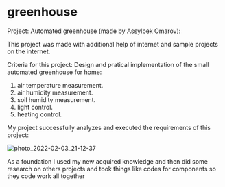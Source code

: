 # greenhouse

Project: Automated greenhouse (made by Assylbek Omarov):

This project was made with additional help of internet and sample projects on the internet.

Criteria for this project:
Design and pratical implementation of the small automated greenhouse for home:
1) air temperature measurement.
2) air humidity measurement.
3) soil humidity measurement.
4) light control.
5) heating control.

My project successfully analyzes and executed the requirements of this project:

![photo_2022-02-03_21-12-37](https://user-images.githubusercontent.com/90827811/152420467-b6ee71be-bcb8-48ec-97f3-02e7b08eea10.jpg)


As a foundation I used my new acquired knowledge and then did some research on others projects and took things like codes for components so they code work all together
